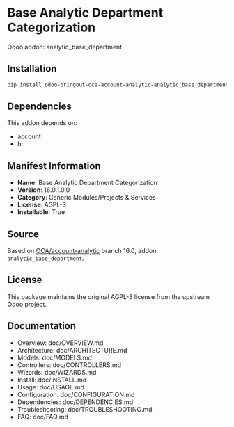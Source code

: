 # Base Analytic Department Categorization

Odoo addon: analytic_base_department

## Installation

```bash
pip install odoo-bringout-oca-account-analytic-analytic_base_department
```

## Dependencies

This addon depends on:
- account
- hr

## Manifest Information

- **Name**: Base Analytic Department Categorization
- **Version**: 16.0.1.0.0
- **Category**: Generic Modules/Projects & Services
- **License**: AGPL-3
- **Installable**: True

## Source

Based on [OCA/account-analytic](https://github.com/OCA/account-analytic) branch 16.0, addon `analytic_base_department`.

## License

This package maintains the original AGPL-3 license from the upstream Odoo project.

## Documentation

- Overview: doc/OVERVIEW.md
- Architecture: doc/ARCHITECTURE.md
- Models: doc/MODELS.md
- Controllers: doc/CONTROLLERS.md
- Wizards: doc/WIZARDS.md
- Install: doc/INSTALL.md
- Usage: doc/USAGE.md
- Configuration: doc/CONFIGURATION.md
- Dependencies: doc/DEPENDENCIES.md
- Troubleshooting: doc/TROUBLESHOOTING.md
- FAQ: doc/FAQ.md
